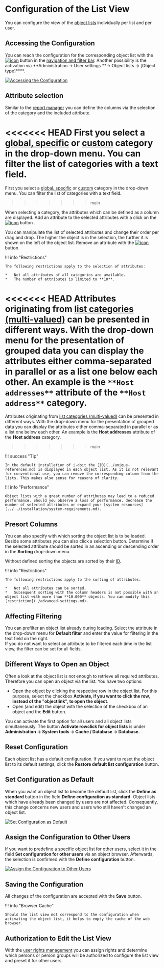 # Configuration of the List View

You can configure the view of the [object lists](./index.md) individually per list and per user.

Accessing the Configuration
---------------------------

You can reach the configuration for the corresponding object list with the [![icon](../../assets/images/en/basics/object-list/configuration-of-the-list-view/1-cotlv.png)](../../assets/images/en/basics/object-list/configuration-of-the-list-view/1-cotlv.png) button in the [navigation and filter bar](./navigation-and-filtering.md). Another possibility is the activation via **Administration → User settings **→ Object lists **→** [Object type]****.

[![Accessing the Configuration](../../assets/images/en/basics/object-list/configuration-of-the-list-view/2-cotlv.png)](../../assets/images/en/basics/object-list/configuration-of-the-list-view/2-cotlv.png)

Attribute selection
-------------------

Similar to the [report manager](../../evaluation/report-manager.md) you can define the columns via the selection of the category and the included attribute.

<<<<<<< HEAD
First you select a [global, specific](../../basics/structure-of-the-it-documentation.md) or [custom](/display/en/Custom+Categories) category in the drop-down menu. You can filter the list of categories with a text field.
=======
First you select a [global, specific](../structure-of-the-it-documentation.md) or [custom](../custom-categories.md) category in the drop-down menu. You can filter the list of categories with a text field.
>>>>>>> main

When selecting a category, the attributes which can be defined as a column are displayed. Add an attribute to the selected attributes with a click on the [![icon](../../assets/images/en/basics/object-list/configuration-of-the-list-view/3-cotlv.png)](../../assets/images/en/basics/object-list/configuration-of-the-list-view/3-cotlv.png) button .

You can manipulate the list of selected attributes and change their order per drag and drop. The higher the object is in the selection, the further it is shown on the left of the object list. Remove an attribute with the [![icon](../../assets/images/en/basics/object-list/configuration-of-the-list-view/4-cotlv.png)](../../assets/images/en/basics/object-list/configuration-of-the-list-view/4-cotlv.png) button.

!!! info "Restrictions"

    The following restrictions apply to the selection of attributes:

    *   Not all attributes of all categories are available.
    *   The number of attributes is limited to **10**.

<<<<<<< HEAD
Attributes originating from [list categories (multi-valued)](../../basics/structure-of-the-it-documentation.md) can be presented in different ways. With the drop-down menu for the presentation of grouped data you can display the attributes either comma-separated in parallel or as a list one below each other. An example is the `**Host addresses**` attribute of the `**Host address**` category.
=======
Attributes originating from [list categories (multi-valued)](../structure-of-the-it-documentation.md) can be presented in different ways. With the drop-down menu for the presentation of grouped data you can display the attributes either comma-separated in parallel or as a list one below each other. An example is the **Host addresses** attribute of the **Host address** category.
>>>>>>> main

!!! success "Tip"

    In the default installation of i-doit the [ID](../unique-references.md) is displayed in each object list. As it is not relevant for conventional use, you can remove the corresponding column from the lists. This makes also sense for reasons of clarity.

!!! info "Performance"

    Object lists with a great number of attributes may lead to a reduced performance. Should you observe a loss of performance, decrease the number of selected attributes or expand your [system resources](../../installation/system-requirements.md).

Presort Columns
---------------

You can also specify with which sorting the object list is to be loaded. Beside some attributes you can also click a selection button. Determine if the selected attribute should be sorted in an ascending or descending order in the **Sorting** drop-down menu.

Without defined sorting the objects are sorted by their [ID](../unique-references.md).

!!! info "Restrictions"

    The following restrictions apply to the sorting of attributes:

    *   Not all attributes can be sorted.
    *   Subsequent sorting with the column headers is not possible with an object list with more than **10.000** objects. You can modify this [restriction](./advanced-settings.md).

Affecting Filtering
-------------------

You can prefilter an object list already during loading. Select the attribute in the drop-down menu for **Default filter** and enter the value for filtering in the text field on the right.  
If you do not want to select an attribute to be filtered each time in the list view, the filter can be set for all fields.

Different Ways to Open an Object
--------------------------------

Often a look at the object list is not enough to retrieve all required attributes. Therefore you can open an object via the list. You have two options:

*   Open the object by clicking the respective row in the object list. For this purpose, select the checkbox **Activate, if you want to click the row, instead of the "objectlink", to open the object**.
*   Open (and edit) the object with the selection of the checkbox of an object and the **Edit** button.

You can activate the first option for all users and all object lists simultaneously. The button **Activate rowclick for object lists** is under **Administration → System tools → Cache / Database → Database.**

Reset Configuration
-------------------

Each object list has a default configuration. If you want to reset the object list to its default settings, click the **Restore default list configuration** button.

Set Configuration as Default
----------------------------

When you want an object list to become the default list, click the **Define as standard** button in the field **Define configuration as standard.** Object lists which have already been changed by users are not affected. Consequently, this change concerns new users and users who still haven't changed an object list.

[![Set Configuration as Default](../../assets/images/en/basics/object-list/configuration-of-the-list-view/5-cotlv.png)](../../assets/images/en/basics/object-list/configuration-of-the-list-view/5-cotlv.png)

Assign the Configuration to Other Users
---------------------------------------

If you want to predefine a specific object list for other users, select it in the field **Set configuration for other users** via an object browser. Afterwards, the selection is confirmed with the **Define** **configuration** button.

[![Assign the Configuration to Other Users](../../assets/images/en/basics/object-list/configuration-of-the-list-view/6-cotlv.png)](../../assets/images/en/basics/object-list/configuration-of-the-list-view/6-cotlv.png)

Saving the Configuration
------------------------

All changes of the configuration are accepted with the **Save** button.

!!! info "Browser Cache"

    Should the list view not correspond to the configuration when activating the object list, it helps to empty the cache of the web browser.

Authorization to Edit the List View
-----------------------------------

With the [user rights management](../../efficient-documentation/rights-management/index.md) you can assign rights and determine which persons or person groups will be authorized to configure the list view and preset it for other users.
